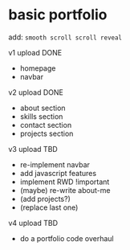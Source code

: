 # basic portfolio

add:
`smooth scroll scroll reveal`

v1 upload DONE

- homepage
- navbar

v2 upload DONE

- about section
- skills section
- contact section
- projects section

v3 upload TBD

- re-implement navbar
- add javascript features
- implement RWD !important
- (maybe) re-write about-me
- (add projects?)
- (replace last one)

v4 upload TBD

- do a portfolio code overhaul
